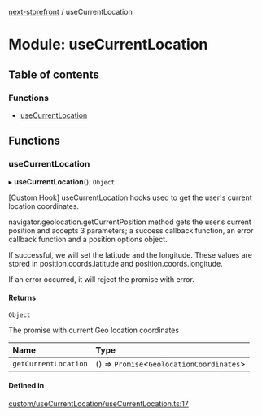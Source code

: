 [next-storefront](../README.md) / useCurrentLocation

# Module: useCurrentLocation

## Table of contents

### Functions

- [useCurrentLocation](useCurrentLocation.md#usecurrentlocation)

## Functions

### useCurrentLocation

▸ **useCurrentLocation**(): `Object`

[Custom Hook] useCurrentLocation hooks used to get the user's current location coordinates.

navigator.geolocation.getCurrentPosition method gets the user’s current position and accepts 3 parameters; a success callback function, an error callback function and a position options object.

If successful, we will set the latitude and the longitude. These values are stored in position.coords.latitude and position.coords.longitude.

If an error occurred, it will reject the promise with error.

#### Returns

`Object`

The promise with current Geo location coordinates

| Name                 | Type                                       |
| :------------------- | :----------------------------------------- |
| `getCurrentLocation` | () => `Promise`<`GeolocationCoordinates`\> |

#### Defined in

[custom/useCurrentLocation/useCurrentLocation.ts:17](https://github.com/KiboSoftware/nextjs-storefront/blob/561a164/hooks/custom/useCurrentLocation/useCurrentLocation.ts#L17)
